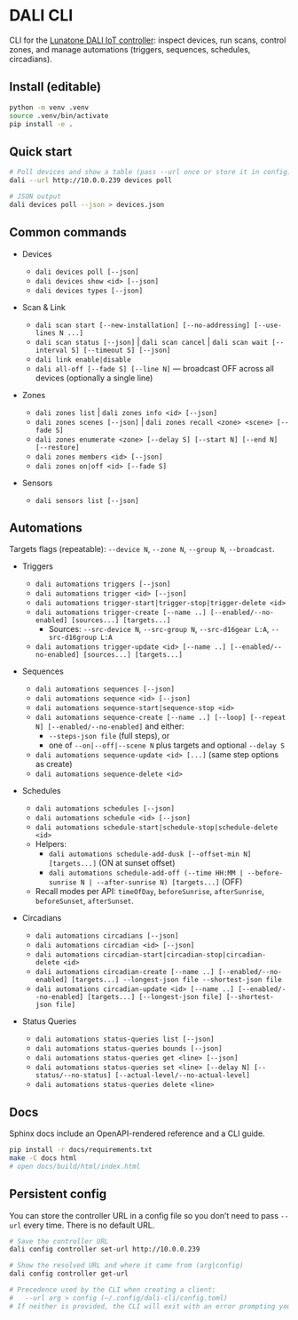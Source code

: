 # DALI CLI

CLI for the [Lunatone DALI IoT controller](https://www.lunatone.com/en/product/dali-2-iot-gateway/): inspect devices, run scans, control zones, and manage automations (triggers, sequences, schedules, circadians).

## Install (editable)
```bash
python -m venv .venv
source .venv/bin/activate
pip install -e .
```

## Quick start
```bash
# Poll devices and show a table (pass --url once or store it in config)
dali --url http://10.0.0.239 devices poll

# JSON output
dali devices poll --json > devices.json
```

## Common commands

- Devices
  - `dali devices poll [--json]`
  - `dali devices show <id> [--json]`
  - `dali devices types [--json]`

- Scan & Link
  - `dali scan start [--new-installation] [--no-addressing] [--use-lines N ...]`
  - `dali scan status [--json]` | `dali scan cancel` | `dali scan wait [--interval S] [--timeout S] [--json]`
  - `dali link enable|disable`
  - `dali all-off [--fade S] [--line N]` — broadcast OFF across all devices (optionally a single line)

- Zones
  - `dali zones list` | `dali zones info <id> [--json]`
  - `dali zones scenes [--json]` | `dali zones recall <zone> <scene> [--fade S]`
  - `dali zones enumerate <zone> [--delay S] [--start N] [--end N] [--restore]`
  - `dali zones members <id> [--json]`
  - `dali zones on|off <id> [--fade S]`

- Sensors
  - `dali sensors list [--json]`

## Automations

Targets flags (repeatable): `--device N`, `--zone N`, `--group N`, `--broadcast`.

- Triggers
  - `dali automations triggers [--json]`
  - `dali automations trigger <id> [--json]`
  - `dali automations trigger-start|trigger-stop|trigger-delete <id>`
  - `dali automations trigger-create [--name ..] [--enabled/--no-enabled] [sources...] [targets...]`
    - Sources: `--src-device N`, `--src-group N`, `--src-d16gear L:A`, `--src-d16group L:A`
  - `dali automations trigger-update <id> [--name ..] [--enabled/--no-enabled] [sources...] [targets...]`

- Sequences
  - `dali automations sequences [--json]`
  - `dali automations sequence <id> [--json]`
  - `dali automations sequence-start|sequence-stop <id>`
  - `dali automations sequence-create [--name ..] [--loop] [--repeat N] [--enabled/--no-enabled]` and either:
    - `--steps-json file` (full steps), or
    - one of `--on|--off|--scene N` plus targets and optional `--delay S`
  - `dali automations sequence-update <id> [...]` (same step options as create)
  - `dali automations sequence-delete <id>`

- Schedules
  - `dali automations schedules [--json]`
  - `dali automations schedule <id> [--json]`
  - `dali automations schedule-start|schedule-stop|schedule-delete <id>`
  - Helpers:
    - `dali automations schedule-add-dusk [--offset-min N] [targets...]` (ON at sunset offset)
    - `dali automations schedule-add-off (--time HH:MM | --before-sunrise N | --after-sunrise N) [targets...]` (OFF)
  - Recall modes per API: `timeOfDay`, `beforeSunrise`, `afterSunrise`, `beforeSunset`, `afterSunset`.

- Circadians
  - `dali automations circadians [--json]`
  - `dali automations circadian <id> [--json]`
  - `dali automations circadian-start|circadian-stop|circadian-delete <id>`
  - `dali automations circadian-create [--name ..] [--enabled/--no-enabled] [targets...] --longest-json file --shortest-json file`
  - `dali automations circadian-update <id> [--name ..] [--enabled/--no-enabled] [targets...] [--longest-json file] [--shortest-json file]`

- Status Queries
  - `dali automations status-queries list [--json]`
  - `dali automations status-queries bounds [--json]`
  - `dali automations status-queries get <line> [--json]`
  - `dali automations status-queries set <line> [--delay N] [--status/--no-status] [--actual-level/--no-actual-level]`
  - `dali automations status-queries delete <line>`

## Docs

Sphinx docs include an OpenAPI-rendered reference and a CLI guide.

```bash
pip install -r docs/requirements.txt
make -C docs html
# open docs/build/html/index.html
```

## Persistent config

You can store the controller URL in a config file so you don’t need to pass `--url` every time. There is no default URL.

```bash
# Save the controller URL
dali config controller set-url http://10.0.0.239

# Show the resolved URL and where it came from (arg|config)
dali config controller get-url

# Precedence used by the CLI when creating a client:
#   --url arg > config (~/.config/dali-cli/config.toml)
# If neither is provided, the CLI will exit with an error prompting you to set the URL.
```
